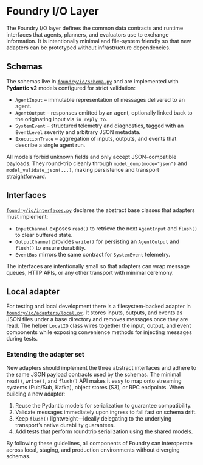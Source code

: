# Foundry I/O Layer

The Foundry I/O layer defines the common data contracts and runtime interfaces that
agents, planners, and evaluators use to exchange information. It is intentionally
minimal and file-system friendly so that new adapters can be prototyped without
infrastructure dependencies.

## Schemas

The schemas live in [`foundry/io/schema.py`](../src/foundry/io/schema.py) and are
implemented with **Pydantic v2** models configured for strict validation:

- `AgentInput` – immutable representation of messages delivered to an agent.
- `AgentOutput` – responses emitted by an agent, optionally linked back to the
  originating input via `in_reply_to`.
- `SystemEvent` – structured telemetry and diagnostics, tagged with an
  `EventLevel` severity and arbitrary JSON metadata.
- `ExecutionTrace` – aggregation of inputs, outputs, and events that describe a
  single agent run.

All models forbid unknown fields and only accept JSON-compatible payloads. They
round-trip cleanly through `model_dump(mode="json")` and
`model_validate_json(...)`, making persistence and transport straightforward.

## Interfaces

[`foundry/io/interfaces.py`](../src/foundry/io/interfaces.py) declares the
abstract base classes that adapters must implement:

- `InputChannel` exposes `read()` to retrieve the next `AgentInput` and
  `flush()` to clear buffered state.
- `OutputChannel` provides `write()` for persisting an `AgentOutput` and
  `flush()` to ensure durability.
- `EventBus` mirrors the same contract for `SystemEvent` telemetry.

The interfaces are intentionally small so that adapters can wrap message queues,
HTTP APIs, or any other transport with minimal ceremony.

## Local adapter

For testing and local development there is a filesystem-backed adapter in
[`foundry/io/adapters/local.py`](../src/foundry/io/adapters/local.py). It stores
inputs, outputs, and events as JSON files under a base directory and removes
messages once they are read. The helper `LocalIO` class wires together the input,
output, and event components while exposing convenience methods for injecting
messages during tests.

### Extending the adapter set

New adapters should implement the three abstract interfaces and adhere to the
same JSON payload contracts used by the schemas. The minimal `read()`, `write()`,
and `flush()` API makes it easy to map onto streaming systems (Pub/Sub, Kafka),
object stores (S3), or RPC endpoints. When building a new adapter:

1. Reuse the Pydantic models for serialization to guarantee compatibility.
2. Validate messages immediately upon ingress to fail fast on schema drift.
3. Keep `flush()` lightweight—ideally delegating to the underlying transport’s
   native durability guarantees.
4. Add tests that perform roundtrip serialization using the shared models.

By following these guidelines, all components of Foundry can interoperate across
local, staging, and production environments without diverging schemas.

